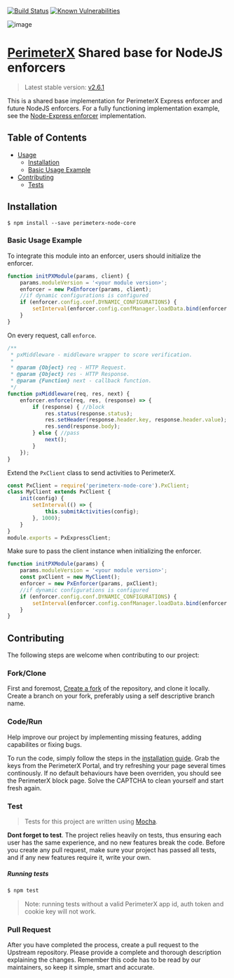 [![Build Status](https://travis-ci.org/PerimeterX/perimeterx-node-core.svg?branch=master)](https://travis-ci.org/PerimeterX/perimeterx-node-core)
[![Known Vulnerabilities](https://snyk.io/test/github/PerimeterX/perimeterx-node-core/badge.svg?targetFile=package.json)](https://snyk.io/test/github/PerimeterX/perimeterx-node-core?targetFile=package.json)

![image](https://storage.googleapis.com/perimeterx-logos/primary_logo_red.png)

[PerimeterX](http://www.perimeterx.com) Shared base for NodeJS enforcers
=============================================================

> Latest stable version: [v2.6.1](https://www.npmjs.com/package/perimeterx-node-core)

This is a shared base implementation for PerimeterX Express enforcer and future NodeJS enforcers. For a fully functioning implementation example, see the [Node-Express enforcer](https://github.com/PerimeterX/perimeterx-node-express/) implementation.

Table of Contents
-----------------

- [Usage](#usage)
    * [Installation](#installation)
    *  [Basic Usage Example](#basic-usage)
- [Contributing](#contributing)
    *  [Tests](#tests)

<a name="Usage"></a>

<a name="installation"></a> Installation
----------------------------------------

`$ npm install --save perimeterx-node-core`

### <a name="basic-usage"></a> Basic Usage Example
To integrate this module into an enforcer, users should initialize the enforcer.
```javascript
function initPXModule(params, client) {
    params.moduleVersion = '<your module version>';
    enforcer = new PxEnforcer(params, client);
    //if dynamic configurations is configured
    if (enforcer.config.conf.DYNAMIC_CONFIGURATIONS) {
        setInterval(enforcer.config.confManager.loadData.bind(enforcer.config.confManager), enforcer.config.conf.CONFIGURATION_LOAD_INTERVAL);
    }
}
```

On every request, call `enforce`.
```javascript
/**
 * pxMiddleware - middleware wrapper to score verification.
 *
 * @param {Object} req - HTTP Request.
 * @param {Object} res - HTTP Response.
 * @param {Function} next - callback function.
 */
function pxMiddleware(req, res, next) {
    enforcer.enforce(req, res, (response) => {
        if (response) { //block
            res.status(response.status);
            res.setHeader(response.header.key, response.header.value);
            res.send(response.body);
        } else { //pass
            next();
        }
    });
}
```

Extend the `PxClient` class to send activities to PerimeterX.
```javascript
const PxClient = require('perimeterx-node-core').PxClient;
class MyClient extends PxClient {
    init(config) {
        setInterval(() => {
            this.submitActivities(config);
        }, 1000);
    }
}
module.exports = PxExpressClient;
```

Make sure to pass the client instance when initializing the enforcer.
```javascript
function initPXModule(params) {
    params.moduleVersion = '<your module version>';
    const pxClient = new MyClient();
    enforcer = new PxEnforcer(params, pxClient);
    //if dynamic configurations is configured
    if (enforcer.config.conf.DYNAMIC_CONFIGURATIONS) {
        setInterval(enforcer.config.confManager.loadData.bind(enforcer.config.confManager), enforcer.config.conf.CONFIGURATION_LOAD_INTERVAL);
    }
}
```

<a name="contributing"></a> Contributing
----------------------------------------

The following steps are welcome when contributing to our project:
### Fork/Clone
First and foremost, [Create a fork](https://guides.github.com/activities/forking/) of the repository, and clone it locally.
Create a branch on your fork, preferably using a self descriptive branch name.

### Code/Run
Help improve our project by implementing missing features, adding capabilites or fixing bugs.

To run the code, simply follow the steps in the [installation guide](#installation). Grab the keys from the PerimeterX Portal, and try refreshing your page several times continously. If no default behaviours have been overriden, you should see the PerimeterX block page. Solve the CAPTCHA to clean yourself and start fresh again.

### Test
> Tests for this project are written using [Mocha](https://mochajs.org/).

**Dont forget to test**. The project relies heavily on tests, thus ensuring each user has the same experience, and no new features break the code.
Before you create any pull request, make sure your project has passed all tests, and if any new features require it, write your own.


##### <a name="tests"></a> Running tests

```bash
$ npm test
```

> Note: running tests without a valid PerimeterX app id, auth token and
> cookie key will not work.

### Pull Request
After you have completed the process, create a pull request to the Upstream repository. Please provide a complete and thorough description explaining the changes. Remember this code has to be read by our maintainers, so keep it simple, smart and accurate.

